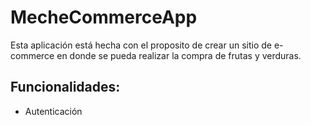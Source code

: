 # MecheCommerceApp

Esta aplicación está hecha con el proposito de crear un sitio de e-commerce en donde se pueda realizar la compra de frutas y verduras.

## Funcionalidades:
- Autenticación
